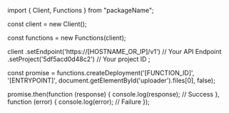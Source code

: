 import { Client, Functions } from "packageName";

const client = new Client();

const functions = new Functions(client);

client
    .setEndpoint('https://[HOSTNAME_OR_IP]/v1') // Your API Endpoint
    .setProject('5df5acd0d48c2') // Your project ID
;

const promise = functions.createDeployment('[FUNCTION_ID]', '[ENTRYPOINT]', document.getElementById('uploader').files[0], false);

promise.then(function (response) {
    console.log(response); // Success
}, function (error) {
    console.log(error); // Failure
});